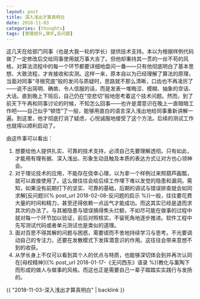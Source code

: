 ```yaml
---
layout: post
title: 深入浅出才算真明白
date: 2018-11-03
categories: [thoughts]
tags: [管理提升,清华,反问题]
---
```


这几天在给部门同事（也是大我一轮的学长）提供技术支持。本以为根据样例代码做了一定修改后交给同事使用就万事大吉了。但他却秉持其一贯的一丝不苟的风格，对算法流程中的每一个环节都要详细地盘问一番——只有他彻底明白了基本思想、大致流程，才肯接收和实测。这样一来，原本自以为已经理解了算法的原理，当面对同事“寻根究底”般的发问与质疑时，思路就不那么清晰，口齿也不再凌厉了——说不出简明、确凿、令人信服的话，而是发表一堆晦涩、模糊、抽象的空话、大话。直到晚上下班后，自己仍在“空悲切”般地思考着这个技术问题。然而，到了前天下午再和同事讨论的时候，不知怎么回事——也许是潜意识在晚上一直暗暗工作吧——自己似乎“顿悟”了一般，能够用直白的语言深入浅出地给同事重新讲解一遍。到这里，他才彻底打消了疑虑，心悦诚服地接受了这个方法。后续的测试工作也就得以顺利启动了。

由这件事可以看出：

1.  想要给他人提供扎实、可靠的技术支持，必须自己先要理解透彻。只有如此，才能用有理有据、深入浅出、形象生动且触及本质的表达方式让对方也心领神会。
2.  对于理论技术的应用，不能存在侥幸心理，以为拿一个样例过来照葫芦画瓢，就可以直接使用了。这么做往往会给后续工作埋下难以发觉的隐患和漏洞。需知，如果没有前期打下的坚实、可靠的基础，后期的调试与错误排查就会如同求解[反问题]({% post_url 2018-02-08-反问题的启示 %})一般，往往要花费大量的时间和精力，甚至还得依赖一点运气才能成功。而这其实已经是退而求其次的办法了。与其被隐患与错误搞得焦头烂额，不如尽可能在做事的过程中就对每一个环节加以验证，前后对照核实，不留死角地逐步推进。软件工程中先写测试代码或者单元测试也是类似的道理。
3.  面对百思不得其解的问题与困惑，需要锲而不舍地持续学习与思考。不光要调动自己的专注力，还要在发散模式下发挥潜意识的作用。这往往会带来意想不到的收获。
4.  从学长身上不仅可以看到其个人的优点与特质，也能够深切体会到并再次认同在[母校精神]({% post_url 2018-01-17-《无问西东》语录 %})教化与薰陶下而形成的做人与做事的风格。而这也正是需要自己一辈子踏踏实实践行与发扬的。

{{ "2018-11-03-深入浅出才算真明白" | backlink }}
